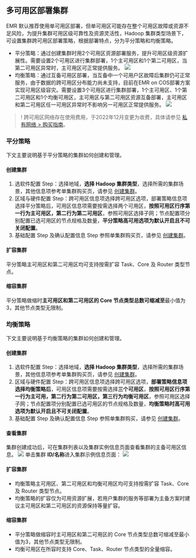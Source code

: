 ## 多可用区部署集群
EMR 默认推荐使用单可用区部署，但单可用区可能存在整个可用区故障或资源不足风险，为提升集群可用区级可靠性及资源灵活性，Hadoop 集群类型场景下，可设置集群跨可用区部署策略，根据部署特点，分为平分策略和均衡策略。
- 平分策略：通过创建集群时用2个可用区资源部署服务，提升可用区级资源扩展性。需要设置2个可用区进行集群部署，1个主可用区和1个第二可用区，当第二可用区异常时，主可用区可正常提供服务。
![](https://qcloudimg.tencent-cloud.cn/raw/27c70daf0516eb5cb74659842d960f83.png)
- 均衡策略：通过互备可用区部署，当互备中一个可用户区故障后集群仍可正常服务，由于数据的跨可用区分布能力尚未支持，目前在EMR on COS部署方案实现可用区级容灾。需要设置3个可用区进行集群部署，1个主可用区、1个第二可用区和1个均衡可用区，主可用区与第二可用区资源互备部署，主可用区和第二可用区任一可用区异常时不影响另一可用区正常提供服务。
![](https://qcloudimg.tencent-cloud.cn/raw/2d8115402ed852aa8f7497bb28edbad5.png)
>! 跨可用区网络存在使用费用，于2022年12月变更为收费，具体请参见 [私有网络 > 购买指南](https://cloud.tencent.com/document/product/215/20096)。

### 平分策略
下文主要说明基于平分策略的集群如何创建和管理。
#### 创建集群
1. 选软件配置 Step：选择地域，**选择 Hadoop 集群类型**，选择所需的集群场景，其他信息项参考单集群购买页，请参见 [创建集群](https://cloud.tencent.com/document/product/589/94169)。
2. 区域与硬件配置 Step：跨可用区信息项选择跨可用区选项，部署策略信息项选择平分策略后，可用区信息项需要按需选择两个可用区，**按照可用区行序第一行为主可用区，第二行为第二可用区**，参照可用区选择子网；节点配置项分别配置已选可用区的节点规格及数量，**平分策略高可用选项为默认开启且不可关闭配置**。
3. 基础配置 Step 及确认配置信息 Step 参照单集群购买页，请参见 [创建集群](https://cloud.tencent.com/document/product/589/94169)。

#### 扩容集群
平分策略主可用区和第二可用区均可支持按需扩容 Task、Core 及 Router 类型节点。
#### 缩容集群
平分策略做缩时**主可用区和第二可用区的 Core 节点类型总数可缩减至**最小值为3，其他节点类型无限制。


### 均衡策略
下文主要说明基于均衡策略的集群如何创建和管理。
#### 创建集群
1. 选软件配置 Step：选择地域，**选择 Hadoop 集群类型**，选择所需的集群场景，其他信息项参考单集群购买页，请参见 [创建集群](https://cloud.tencent.com/document/product/589/94169)。
2. 区域与硬件配置 Step：跨可用区信息项选择跨可用区选项，**部署策略信息项选择均衡策略后**，可用区信息项需要按需选择**三个可用区**，**按照可用区行序第一行为主可用，第二行为第二可用区，第三行为均衡可用区**，参照可用区选择子网；节点配置项分别配置已选可用区的节点规格及数量，**均衡策略时高可用选项为默认开启且不可关闭配置**。
3. 基础配置 Step 及确认配置信息 Step 参照单集群购买，请参见 [创建集群](https://cloud.tencent.com/document/product/589/94169)。

#### 查看集群
集群创建成功后，可在集群列表以及集群实例信息页面查看集群的主备可用区信息。
![](https://qcloudimg.tencent-cloud.cn/raw/b177e3bb0408df0eea6f5ce965bf3670.png)
单击集群 **ID/名称**进入集群示例信息页面：
![](https://qcloudimg.tencent-cloud.cn/raw/cdbeab77df3ece6f9e2f0dbd477db28c.png)

#### 扩容集群
- 均衡策略主可用区、第二可用区和均衡可用区均可支持按需扩容 Task、Core 及 Router 类型节点。
- 均衡策略的扩容仅为可用资源扩展，若用户集群的服务等部署为主备方案时建议主可用区和第二可用区的资源保持等量扩容。 

#### 缩容集群
- 平分策略做缩容时主可用区和第二可用区的 Core 节点类型总数可缩减至最小值为3，其他节点类型无限制。
- 均衡可用区在所容时支持 Core、Task、Router 节点类型的全量缩容。
